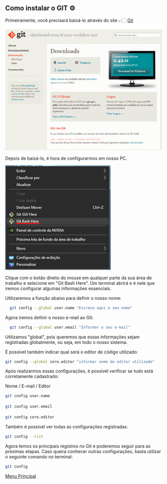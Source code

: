 ## Como instalar o GIT ⚙

Primeiramente, você precisará baixá-lo através do site 👉🏻 [Git](https://git-scm.com/downloads)
![App Screenshot](/images/git.png)

Depois de baixá-lo, é hora de configurarmos em nosso PC.


![Abrindo](/images/opengit.png)

Clique com o botão direito do mouse em qualquer parte da sua área de trabalho e selecione em "Git Bash Here". Um terminal abrirá e é nele que iremos configurar algumas informações essenciais.


Utilizaremos a função abaixo para definir o nosso nome:

```bash
  git config --global user.name "Escreva aqui o seu nome"

```

Agora iremos definir o nosso e-mail ao Git:
```bash
  git config --global user.email "Informar o seu e-mail"
```

Utilizamos "global", pois queremos que essas informações sejam registradas globalmente, ou seja, em todo o nosso sistema. 

É possível também indicar qual será o editor de código utilizado:

```bash
git config --global core.editor "informar nome do editor utilizado"

```

Após realizarmos essas configurações, é possível verificar se tudo está corretamente cadastrado:

Nome / E-mail / Editor
``` bash
git config user.name

git config user.email

git config core.editor

```

Também é possível ver todas as configurações registradas:

``` bash
git config --list

```


Agora temos os principais registros no Git e poderemos seguir para as próximas etapas. Caso queira conhecer outras configurações, basta utilizar o seguinte comando no terminal:

``` bash
git config

```

[Menu Principal](/README.md)